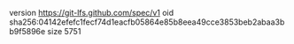 version https://git-lfs.github.com/spec/v1
oid sha256:04142efefc1fecf74d1eacfb05864e85b8eea49cce3853beb2abaa3bb9f5896e
size 5751
